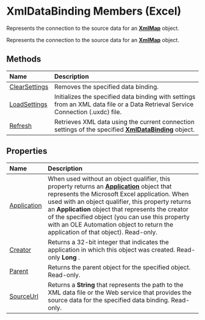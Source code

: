 
# XmlDataBinding Members (Excel)
Represents the connection to the source data for an  **[XmlMap](39b0823f-0068-d8df-e4e1-ca62b55d58f5.md)** object.

Represents the connection to the source data for an  **[XmlMap](39b0823f-0068-d8df-e4e1-ca62b55d58f5.md)** object.


## Methods



|**Name**|**Description**|
|:-----|:-----|
|[ClearSettings](3dbfa0df-4629-5b4b-2938-dafe79f9dedc.md)|Removes the specified data binding.|
|[LoadSettings](218026ec-829b-048d-2429-6983ecfc26fd.md)|Initializes the specified data binding with settings from an XML data file or a Data Retrieval Service Connection (.uxdc) file.|
|[Refresh](b396a071-87b1-2a89-9176-81e6dbc7efca.md)|Retrieves XML data using the current connection settings of the specified  **[XmlDataBinding](45839d7d-7e9b-8fe5-81f8-ee13534d3664.md)** object.|

## Properties



|**Name**|**Description**|
|:-----|:-----|
|[Application](7cde1f38-aeb5-049a-361f-df1feb6dbc35.md)|When used without an object qualifier, this property returns an  **[Application](19b73597-5cf9-4f56-8227-b5211f657f6f.md)** object that represents the Microsoft Excel application. When used with an object qualifier, this property returns an **Application** object that represents the creator of the specified object (you can use this property with an OLE Automation object to return the application of that object). Read-only.|
|[Creator](1d03c514-abed-3987-0f5a-652f5befe972.md)|Returns a 32-bit integer that indicates the application in which this object was created. Read-only  **Long** .|
|[Parent](f42c8efb-8566-7e58-7bb9-c6501dcccfd5.md)|Returns the parent object for the specified object. Read-only.|
|[SourceUrl](0c6f07c8-43db-eca4-ada2-5919f1e3160e.md)| Returns a **String** that represents the path to the XML data file or the Web service that provides the source data for the specified data binding. Read-only.|
